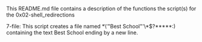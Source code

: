 This README.md file contains a description of the functions the script(s) for the 0x02-shell_redirections

  7-file: This script creates a file named \*\\'"Best School"\'\\*$\?\*\*\*\*\*:) containing the text Best School ending by a new line.

  
  
